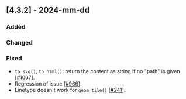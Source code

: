 ## [4.3.2] - 2024-mm-dd

### Added

### Changed
      
### Fixed
- `to_svg()`, `to_html()`: return the content as string if no "path" is given [[#1067](https://github.com/JetBrains/lets-plot/issues/1067)].
- Regression of issue [[#966](https://github.com/JetBrains/lets-plot/issues/966)].
- Linetype doesn't work for `geom_tile()` [[#241](https://github.com/JetBrains/lets-plot-kotlin/issues/241)].